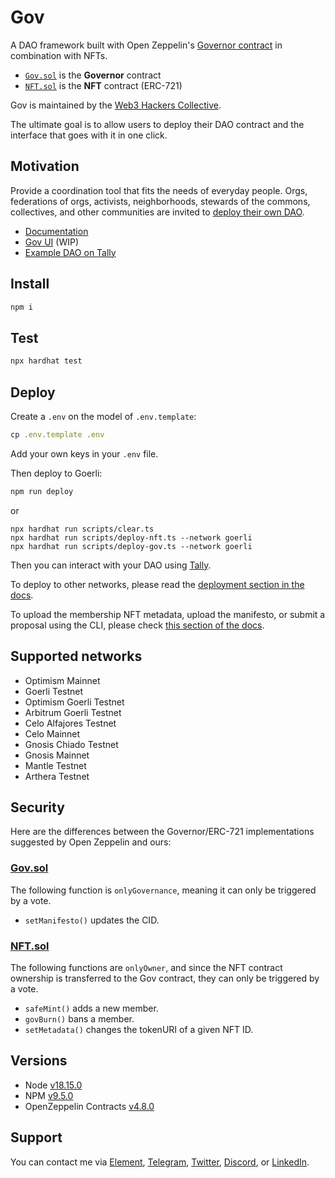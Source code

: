 # Gov

A DAO framework built with Open Zeppelin's [Governor contract](https://docs.openzeppelin.com/contracts/4.x/governance#governor) in combination with NFTs.

- [`Gov.sol`](https://github.com/web3-hackers-collective/dao-contracts/blob/main/contracts/Gov.sol) is the **Governor** contract
- [`NFT.sol`](https://github.com/web3-hackers-collective/dao-contracts/blob/main/contracts/NFT.sol) is the **NFT** contract (ERC-721)

Gov is maintained by the [Web3 Hackers Collective](https://www.tally.xyz/gov/web3-hackers-collective).

The ultimate goal is to allow users to deploy their DAO contract and the interface that goes with it in one click.

## Motivation

Provide a coordination tool that fits the needs of everyday people. Orgs, federations of orgs, activists, neighborhoods, stewards of the commons, collectives, and other communities are invited to [deploy their own DAO](https://w3hc.github.io/gov-docs/deployment.html). 

- [Documentation](https://w3hc.github.io/gov-docs/)
- [Gov UI](https://gov-ui.netlify.app/) (WIP)
- [Example DAO on Tally](https://www.tally.xyz/gov/web3-hackers-collective)

## Install

```js
npm i
```

## Test

```js
npx hardhat test
```

## Deploy

Create a `.env` on the model of `.env.template`:

```js
cp .env.template .env
```

Add your own keys in your `.env` file. 

Then deploy to Goerli:

```js
npm run deploy
```

or

```
npx hardhat run scripts/clear.ts
npx hardhat run scripts/deploy-nft.ts --network goerli
npx hardhat run scripts/deploy-gov.ts --network goerli
```

Then you can interact with your DAO using [Tally](https://www.tally.xyz/).

To deploy to other networks, please read the [deployment section in the docs](https://w3hc.github.io/gov-docs/deployment.html).

To upload the membership NFT metadata, upload the manifesto, or submit a proposal using the CLI, please check [this section of the docs](https://w3hc.github.io/gov-docs/deployment.html#use).

## Supported networks

- Optimism Mainnet
- Goerli Testnet
- Optimism Goerli Testnet
- Arbitrum Goerli Testnet
- Celo Alfajores Testnet
- Celo Mainnet
- Gnosis Chiado Testnet
- Gnosis Mainnet 
- Mantle Testnet
- Arthera Testnet

## Security

Here are the differences between the Governor/ERC-721 implementations suggested by Open Zeppelin and ours:

### [Gov.sol](https://github.com/w3hc/gov/blob/main/contracts/Gov.sol)

The following function is `onlyGovernance`, meaning it can only be triggered by a vote.

- `setManifesto()` updates the CID.

### [NFT.sol](https://github.com/w3hc/gov/blob/main/contracts/NFT.sol)

The following functions are `onlyOwner`, and since the NFT contract ownership is transferred to the Gov contract, they can only be triggered by a vote.

- `safeMint()` adds a new member.
- `govBurn()` bans a member.
- `setMetadata()` changes the tokenURI of a given NFT ID.

## Versions

- Node [v18.15.0](https://nodejs.org/uk/blog/release/v18.15.0/)
- NPM [v9.5.0](https://github.com/npm/cli/releases/tag/v9.5.0)
- OpenZeppelin Contracts [v4.8.0](https://github.com/OpenZeppelin/openzeppelin-contracts/releases/tag/v4.8.0)

## Support

You can contact me via [Element](https://matrix.to/#/@julienbrg:matrix.org), [Telegram](https://t.me/julienbrg), [Twitter](https://twitter.com/julienbrg), [Discord](https://discord.com/invite/uSxzJp3J76), or [LinkedIn](https://www.linkedin.com/in/julienberanger/).
